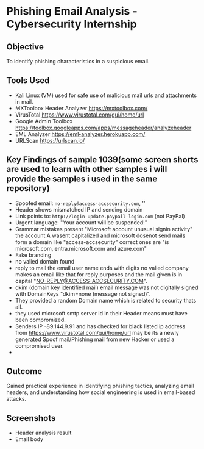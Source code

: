 # Phishing Email Analysis - Cybersecurity Internship

## Objective
To identify phishing characteristics in a suspicious email.

## Tools Used
- Kali Linux (VM) used for safe use of malicious mail urls and attachments in mail.
- MXToolbox Header Analyzer https://mxtoolbox.com/
- VirusTotal https://www.virustotal.com/gui/home/url
- Google Admin Toolbox https://toolbox.googleapps.com/apps/messageheader/analyzeheader
- EML Analyzer https://eml-analyzer.herokuapp.com/
- URLScan https://urlscan.io/

## Key Findings of sample 1039(some screen shorts are used to learn with other samples i will provide the samples i used in the same repository)
- Spoofed email: `no-reply@access-accsecurity.com`, ''
- Header shows mismatched IP and sending domain
- Link points to: `http://login-update.paypall-login.com` (not PayPal)
- Urgent language: "Your account will be suspended!"
- Grammar mistakes present "Microsoft account unusual signin activity" the account A wasent capitalized and microsoft dosenot send mails form a domain like "access-accsecurity" correct ones are "is microsoft.com, entra.microsoft.com and azure.com"
- Fake branding
- no valied domain found
- reply to mail the email user name ends with digits no valied company makes an email like that for reply purposes and the mail given is in capital "NO-REPLY@ACCESS-ACCSECURITY.COM".
- dkim (domain key identified mail) email message was not digitally signed with DomainKeys "dkim=none (message not signed)".
- They provided a random Domain name which is related to security thats all.
- they used microsoft smtp server id in their Header means must have been compromized.
- Senders IP -89.144.9.91 and has checked for black listed ip address from https://www.virustotal.com/gui/home/url may be its a newly generated Spoof mail/Phishing mail from new Hacker or used a compromised user.
- 

## Outcome
Gained practical experience in identifying phishing tactics, analyzing email headers, and understanding how social engineering is used in email-based attacks.

## Screenshots
- Header analysis result
- Email body
